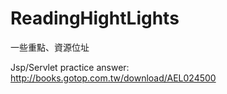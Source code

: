 # ReadingHightLights
一些重點、資源位址

Jsp/Servlet practice answer:
http://books.gotop.com.tw/download/AEL024500
